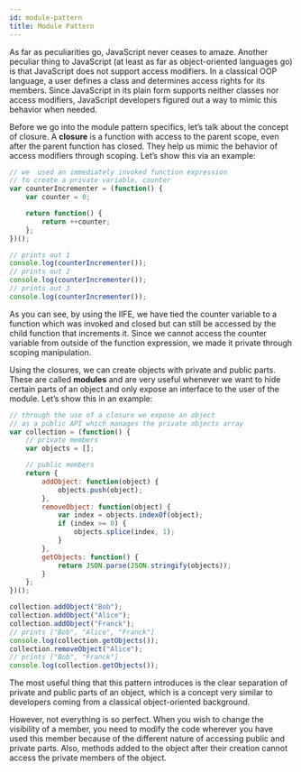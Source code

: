 ```yaml
---
id: module-pattern
title: Module Pattern
---
```


As far as peculiarities go, JavaScript never ceases to amaze. Another peculiar thing to JavaScript (at least as far as object-oriented languages go) is that JavaScript does not support access modifiers. In a classical OOP language, a user defines a class and determines access rights for its members. Since JavaScript in its plain form supports neither classes nor access modifiers, JavaScript developers figured out a way to mimic this behavior when needed.

Before we go into the module pattern specifics, let’s talk about the concept of closure. A **closure** is a function with access to the parent scope, even after the parent function has closed. They help us mimic the behavior of access modifiers through scoping. Let’s show this via an example:

```jsx
// we  used an immediately invoked function expression
// to create a private variable, counter
var counterIncrementer = (function() {
    var counter = 0;

    return function() {
        return ++counter;
    };
})();

// prints out 1
console.log(counterIncrementer());
// prints out 2
console.log(counterIncrementer());
// prints out 3
console.log(counterIncrementer());
```

As you can see, by using the IIFE, we have tied the counter variable to a function which was invoked and closed but can still be accessed by the child function that increments it. Since we cannot access the counter variable from outside of the function expression, we made it private through scoping manipulation.

Using the closures, we can create objects with private and public parts. These are called **modules** and are very useful whenever we want to hide certain parts of an object and only expose an interface to the user of the module. Let’s show this in an example:

```jsx
// through the use of a closure we expose an object
// as a public API which manages the private objects array
var collection = (function() {
    // private members
    var objects = [];

    // public members
    return {
        addObject: function(object) {
            objects.push(object);
        },
        removeObject: function(object) {
            var index = objects.indexOf(object);
            if (index >= 0) {
                objects.splice(index, 1);
            }
        },
        getObjects: function() {
            return JSON.parse(JSON.stringify(objects));
        }
    };
})();

collection.addObject("Bob");
collection.addObject("Alice");
collection.addObject("Franck");
// prints ["Bob", "Alice", "Franck"]
console.log(collection.getObjects());
collection.removeObject("Alice");
// prints ["Bob", "Franck"]
console.log(collection.getObjects());
```

The most useful thing that this pattern introduces is the clear separation of private and public parts of an object, which is a concept very similar to developers coming from a classical object-oriented background.

However, not everything is so perfect. When you wish to change the visibility of a member, you need to modify the code wherever you have used this member because of the different nature of accessing public and private parts. Also, methods added to the object after their creation cannot access the private members of the object.